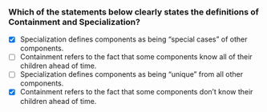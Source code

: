 ### Which of the statements below clearly states the definitions of Containment and Specialization?

- [x] Specialization defines components as being “special cases” of other components.
- [ ] Containment refers to the fact that some components know all of their children ahead of time.
- [ ] Specialization defines components as being “unique” from all other components.
- [x] Containment refers to the fact that some components don’t know their children ahead of time.
